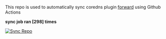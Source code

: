 This repo is used to automatically sync coredns plugin [forward](https://github.com/QZLin/forward) using Github Actions

**sync job ran [298] times**

[![Sync Repo](https://github.com/QZLin/coredns-extract/actions/workflows/sync.yaml/badge.svg)](https://github.com/QZLin/coredns-extract/actions/workflows/sync.yaml)
